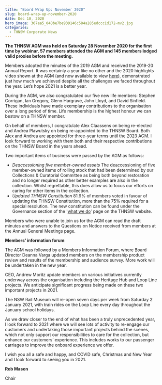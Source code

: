 ```yaml
---
title: "Board Wrap Up: November 2020"
slug: board-wrap-up-november-2020
date: Dec 10, 2020
hero_image: 367ea5_048be7be939146c584a285edccc1d172~mv2.jpg
categories:
  - THNSW Corporate News
---
```



**The THNSW AGM was held on Saturday 28 November 2020 for the first time by webinar. 57 members attended the AGM and 145 members lodged valid proxies before the meeting.**

Members adopted the minutes of the 2019 AGM and received the 2019-20 Annual Report. It was certainly a year like no other and the 2020 highlights video shown at the AGM (and now available to view [here](https://youtu.be/3mS7agRuSKw)), demonstrated just how much we achieved despite all the challenges we faced throughout the year. Let’s hope 2021 is a better year.

During the AGM, we also congratulated our five new life members: Stephen Corrigan, Ian Gregory, Glenn Hargrave, John Lloyd, and David Sinfield. These individuals have made exemplary contributions to the organisation over a long period of time. Life membership is the highest honour we can bestow on a THNSW member.

On behalf of members, I congratulate Alex Claassens on being re-elected and Andrea Plawutsky on being re-appointed to the THNSW Board. Both Alex and Andrea are appointed for three-year terms until the 2023 AGM. I look forward to working with them both and their respective contributions on the THNSW Board in the years ahead.

Two important items of business were passed by the AGM as follows:

* *Deaccessioning five member-owned assets*
  The deaccessioning of five member-owned items of rolling stock that had been determined by our Collections & Curatorial Committee as being both beyond restoration and no longer required as other better examples are also in the collection. Whilst regrettable, this does allow us to focus our efforts on caring for other items in the collection.
* *Updated THNSW Constitution*
  81.9% of members voted in favour of updating the THNSW Constitution, more than the 75% required for a special resolution. The new constitution can be found under the Governance section of the '[what we do](https://www.thnsw.com.au/what-we-do)' page on the THNSW website.

Members who were unable to join us for the AGM can read the draft minutes and answers to the Questions on Notice received from members at the Annual General Meetings page.

**Members’ information forum**

The AGM was followed by a Members Information Forum, where Board Director Deanna Varga updated members on the membership product review and results of the membership and audience survey. More work will be undertaken in the new year.

CEO, Andrew Moritz update members on various initiatives currently underway across the organisation including the Heritage Hub and Loop Line projects. We anticipate significant progress being made on these two important projects in 2021.

The NSW Rail Museum will re-open seven days per week from Saturday 2 January 2021, with train rides on the Loop Line every day throughout the January school holidays.

As we draw closer to the end of what has been a truly unprecedented year, I look forward to 2021 where we will see lots of activity to re-engage our customers and undertaking those important projects behind the scenes, which not only support our responsibilities to care for the collection, but enhance our customers’ experience. This includes works to our passenger carriages to improve the onboard experience we offer.

I wish you all a safe and happy, and COVID safe, Christmas and New Year and I look forward to seeing you in 2021.

**Rob Mason**

Chair
